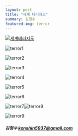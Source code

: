 ```yaml
---
layout: post
title: "세계 테러지도"
summary: 김형수
featured-img: terror
---
```


<html><body>
<div class='tableauPlaceholder' id='viz1520925382001' style='position: relative'><noscript><a href='#'><img alt='세계테러지도 ' src='https:&#47;&#47;public.tableau.com&#47;static&#47;images&#47;_9&#47;_9944&#47;sheet6&#47;1_rss.png' style='border: none' /></a></noscript><object class='tableauViz'  style='display:none;'><param name='host_url' value='https%3A%2F%2Fpublic.tableau.com%2F' /> <param name='embed_code_version' value='3' /> <param name='site_root' value='' /><param name='name' value='_9944&#47;sheet6' /><param name='tabs' value='no' /><param name='toolbar' value='yes' /><param name='static_image' value='https:&#47;&#47;public.tableau.com&#47;static&#47;images&#47;_9&#47;_9944&#47;sheet6&#47;1.png' /> <param name='animate_transition' value='yes' /><param name='display_static_image' value='yes' /><param name='display_spinner' value='yes' /><param name='display_overlay' value='yes' /><param name='display_count' value='yes' /></object></div>                <script type='text/javascript'>                    var divElement = document.getElementById('viz1520925382001');                    var vizElement = divElement.getElementsByTagName('object')[0];                    vizElement.style.width='1016px';vizElement.style.height='991px';                    var scriptElement = document.createElement('script');                    scriptElement.src = 'https://public.tableau.com/javascripts/api/viz_v1.js';                    vizElement.parentNode.insertBefore(scriptElement, vizElement);                </script>
</body></html>

![terror1](https://djschool.github.io/postimages/terror1.jpg)

![terror2](https://djschool.github.io/postimages/terror2.jpg)

![terror3](https://djschool.github.io/postimages/terror3.jpg)

![terror4](https://djschool.github.io/postimages/terror4.jpg)

![terror5](https://djschool.github.io/postimages/terror5.jpg)

![terror6](https://djschool.github.io/postimages/terror6.jpg)

![terror7](https://djschool.github.io/postimages/terror7.jpg)![terror8](https://djschool.github.io/postimages/terror8.jpg)

![terror9](https://djschool.github.io/postimages/terror9.jpg)



##### 김형수 [kenshin5937@gmail.com](mailto:kenshin5937@gmail.com)